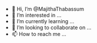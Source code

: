 - 👋 Hi, I’m @MajithaThabassum
- 👀 I’m interested in ...
- 🌱 I’m currently learning ...
- 💞️ I’m looking to collaborate on ...
- 📫 How to reach me ...

<!---
MajithaThabassum/MajithaThabassum is a ✨ special ✨ repository because its `README.md` (this file) appears on your GitHub profile.
You can click the Preview link to take a look at your changes.
--->

